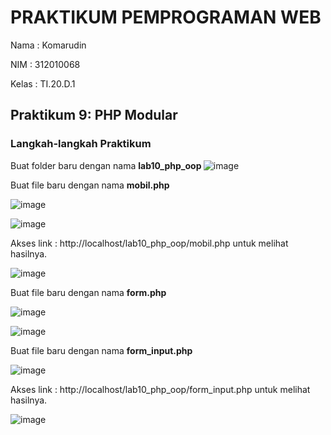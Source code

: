 # PRAKTIKUM PEMPROGRAMAN WEB
Nama  : Komarudin <p>
NIM   : 312010068 <p>
Kelas : TI.20.D.1 <p>
## Praktikum 9: PHP Modular<p>
### Langkah-langkah Praktikum<p>
  Buat folder baru dengan nama <b> lab10_php_oop </b>
  ![image](https://user-images.githubusercontent.com/101499377/170850962-9ef84ba0-1f71-4097-890e-2aeb85e07653.png)<p>
  Buat file baru dengan nama <b> mobil.php </b><p>
  ![image](https://user-images.githubusercontent.com/101499377/170851022-dab344e7-a33a-477b-884a-ebef295fe830.png)<p>
![image](https://user-images.githubusercontent.com/101499377/170851037-4db2bcdf-5fa4-4fd6-a1f6-4b19aea5c25d.png)<p>
  Akses link : http://localhost/lab10_php_oop/mobil.php untuk melihat hasilnya.<p>
  ![image](https://user-images.githubusercontent.com/101499377/171027682-f9c5d8b6-2527-4b20-b20c-65e96acf698f.png)<p>
  Buat file baru dengan nama <b> form.php </b><p>
  ![image](https://user-images.githubusercontent.com/101499377/170851090-d6e1fd4a-3dc6-4b44-9d31-91071ea36751.png)<p>
![image](https://user-images.githubusercontent.com/101499377/170851102-29fb5c9b-0b37-4252-bbf7-769756ecce3f.png)<p>
  Buat file baru dengan nama <b> form_input.php </b><p>
  ![image](https://user-images.githubusercontent.com/101499377/170851130-29d92329-a7aa-4b80-a14c-ffbfa6c179de.png)<p>
 Akses link : http://localhost/lab10_php_oop/form_input.php untuk melihat hasilnya.<p>
   ![image](https://user-images.githubusercontent.com/101499377/170862150-4cf82d29-9cf3-4307-b892-a157d10e6658.png)

